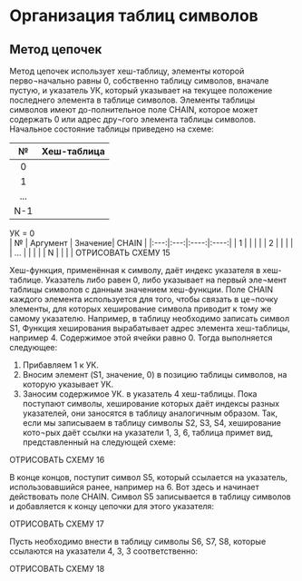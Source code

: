 # Организация таблиц символов
## Метод цепочек

Метод цепочек использует хеш-таблицу, элементы которой перво¬начально равны 0, собственно таблицу символов, вначале пустую, и указатель УК, который указывает на текущее положение последнего элемента в таблице символов. Элементы таблицы символов имеют до-полнительное поле СНАIN, которое может содержать 0 или адрес дру¬гого элемента таблицы символов. Начальное состояние таблицы приведено на схеме:

|  №  | Хеш-таблица |
|:---:|:---:|
|  0  |     |
|  1  |     | 
| ... |     | 
| N-1 |     | 

УК = 0  
|  №  | Аргумент | Значение| CHAIN |
|:---:|:---:|:----:|:----:|
|  1  |     |     |     |
|  2  |     |     |     |
| ... |     |     |     |
|  N  |     |     |     |
ОТРИСОВАТЬ СХЕМУ 15

Хеш-функция, применённая к символу, даёт индекс указателя в хеш-таблице. Указатель либо равен 0, либо указывает на первый эле¬мент таблицы символов с данным значением хеш-функции. Поле СНАIN каждого элемента используется для того, чтобы связать в це¬почку элементы, для которых хеширование символа приводит к тому же самому указателю. Например, в таблицу необходимо записать символ S1, Функция хеширования вырабатывает адрес элемента хеш-таблицы, например 4. Содержимое этой ячейки равно 0. Тогда выполняется следующее:  
1.	Прибавляем 1 к УК.
2.	Вносим элемент (S1, значение, 0) в позицию таблицы символов,
на которую указывает УК.
3.	Заносим содержимое УК. в указатель 4 хеш-таблицы.
Пока поступают символы, хеширование которых даёт индексы разных указателей, они заносятся в таблицу аналогичным образом. Так, если мы записываем в таблицу символы S2, S3, S4, хеширование кото¬рых даёт ссылки на указатели 1, 3, 6, таблица примет вид, представленный на следующей схеме:

ОТРИСОВАТЬ СХЕМУ 16

В конце концов, поступит символ S5, который ссылается на указатель, использовавшийся ранее, например на 6. Вот здесь и начинает действовать поле CHAIN. Символ S5 записывается в таблицу символов и добавляется к концу цепочки для этого указателя:

ОТРИСОВАТЬ СХЕМУ 17

Пусть необходимо внести в таблицу символы S6, S7, S8, которые ссылаются на указатели 4, 3, 3 соответственно:

ОТРИСОВАТЬ СХЕМУ 18

